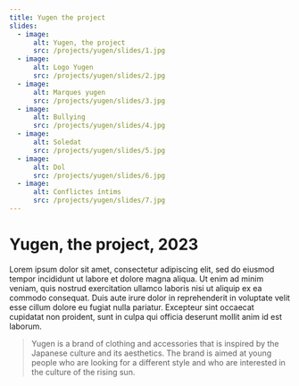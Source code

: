 ```yaml
---
title: Yugen the project
slides:
  - image:
      alt: Yugen, the project
      src: /projects/yugen/slides/1.jpg
  - image:
      alt: Logo Yugen
      src: /projects/yugen/slides/2.jpg
  - image:
      alt: Marques yugen
      src: /projects/yugen/slides/3.jpg
  - image:
      alt: Bullying
      src: /projects/yugen/slides/4.jpg
  - image:
      alt: Soledat
      src: /projects/yugen/slides/5.jpg
  - image:
      alt: Dol
      src: /projects/yugen/slides/6.jpg
  - image:
      alt: Conflictes íntims
      src: /projects/yugen/slides/7.jpg
---
```


# Yugen, the project, 2023

Lorem ipsum dolor sit amet, consectetur adipiscing elit, sed do eiusmod tempor incididunt ut labore et dolore magna aliqua. Ut enim ad minim veniam, quis nostrud exercitation ullamco laboris nisi ut aliquip ex ea commodo consequat. Duis aute irure dolor in reprehenderit in voluptate velit esse cillum dolore eu fugiat nulla pariatur. Excepteur sint occaecat cupidatat non proident, sunt in culpa qui officia deserunt mollit anim id est laborum.

> Yugen is a brand of clothing and accessories that is inspired by the Japanese culture and its aesthetics. The brand is aimed at young people who are looking for a different style and who are interested in the culture of the rising sun.
